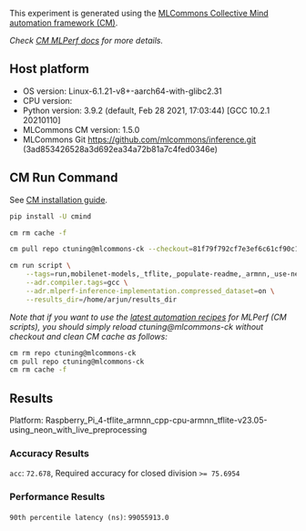 This experiment is generated using the [MLCommons Collective Mind automation framework (CM)](https://github.com/mlcommons/ck).

*Check [CM MLPerf docs](https://github.com/mlcommons/ck/tree/master/docs/mlperf) for more details.*

## Host platform

* OS version: Linux-6.1.21-v8+-aarch64-with-glibc2.31
* CPU version: 
* Python version: 3.9.2 (default, Feb 28 2021, 17:03:44) 
[GCC 10.2.1 20210110]
* MLCommons CM version: 1.5.0
* MLCommons Git https://github.com/mlcommons/inference.git (3ad853426528a3d692ea34a72b81a7c4fed0346e)


## CM Run Command

See [CM installation guide](https://github.com/mlcommons/ck/blob/master/docs/installation.md).

```bash
pip install -U cmind

cm rm cache -f

cm pull repo ctuning@mlcommons-ck --checkout=81f79f792cf7e3ef6c61cf90c183b891f10435f9

cm run script \
	--tags=run,mobilenet-models,_tflite,_populate-readme,_armnn,_use-neon \
	--adr.compiler.tags=gcc \
	--adr.mlperf-inference-implementation.compressed_dataset=on \
	--results_dir=/home/arjun/results_dir
```
*Note that if you want to use the [latest automation recipes](https://access.cknowledge.org/playground/?action=scripts) for MLPerf (CM scripts),
 you should simply reload ctuning@mlcommons-ck without checkout and clean CM cache as follows:*

```bash
cm rm repo ctuning@mlcommons-ck
cm pull repo ctuning@mlcommons-ck
cm rm cache -f

```

## Results

Platform: Raspberry_Pi_4-tflite_armnn_cpp-cpu-armnn_tflite-v23.05-using_neon_with_live_preprocessing

### Accuracy Results 
`acc`: `72.678`, Required accuracy for closed division `>= 75.6954`

### Performance Results 
`90th percentile latency (ns)`: `99055913.0`
